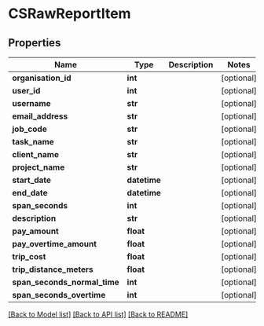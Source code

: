 # CSRawReportItem

## Properties
Name | Type | Description | Notes
------------ | ------------- | ------------- | -------------
**organisation_id** | **int** |  | [optional] 
**user_id** | **int** |  | [optional] 
**username** | **str** |  | [optional] 
**email_address** | **str** |  | [optional] 
**job_code** | **str** |  | [optional] 
**task_name** | **str** |  | [optional] 
**client_name** | **str** |  | [optional] 
**project_name** | **str** |  | [optional] 
**start_date** | **datetime** |  | [optional] 
**end_date** | **datetime** |  | [optional] 
**span_seconds** | **int** |  | [optional] 
**description** | **str** |  | [optional] 
**pay_amount** | **float** |  | [optional] 
**pay_overtime_amount** | **float** |  | [optional] 
**trip_cost** | **float** |  | [optional] 
**trip_distance_meters** | **float** |  | [optional] 
**span_seconds_normal_time** | **int** |  | [optional] 
**span_seconds_overtime** | **int** |  | [optional] 

[[Back to Model list]](../README.md#documentation-for-models) [[Back to API list]](../README.md#documentation-for-api-endpoints) [[Back to README]](../README.md)


